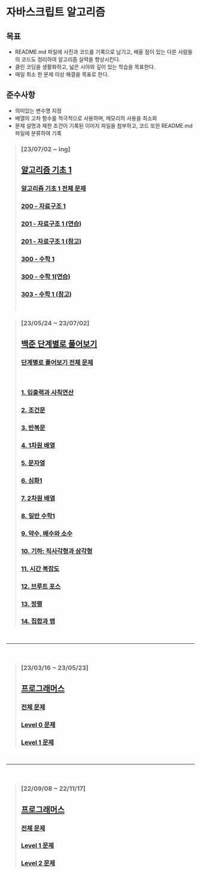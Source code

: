 # 자바스크립트 알고리즘

## 목표

- README.md 파일에 사진과 코드를 기록으로 남기고, 배울 점이 있는 다른 사람들의 코드도 정리하여 알고리즘 실력을 향상시킨다.
- 클린 코딩을 생활화하고, 넓은 시야와 깊이 있는 학습을 목표한다.
- 매일 최소 한 문제 이상 해결을 목표로 한다.

## 준수사항

- 의미있는 변수명 지정
- 배열의 고차 함수를 적극적으로 사용하며, 메모리의 사용을 최소화
- 문제 설명과 제한 조건이 기록된 이미지 파일을 첨부하고, 코드 또한 README.md 파일에 분류하여 기록

> ### [23/07/02 ~ ing]
>
> ## [알고리즘 기초 1](https://code.plus/course/41)
>
> ### [알고리즘 기초 1 전체 문제](./baekjoon/%EC%95%8C%EA%B3%A0%EB%A6%AC%EC%A6%98%20%EA%B8%B0%EC%B4%88%201/basic1_all.md)
>
> ### [200 - 자료구조 1](./baekjoon/%EC%95%8C%EA%B3%A0%EB%A6%AC%EC%A6%98%20%EA%B8%B0%EC%B4%88%201/200%20-%20%EC%9E%90%EB%A3%8C%EA%B5%AC%EC%A1%B0%201/%EC%95%8C%EA%B3%A0%EB%A6%AC%EC%A6%98%20%EA%B8%B0%EC%B4%881%20all.md)
>
> ### [201 - 자료구조 1 (연습)](<./baekjoon/%EC%95%8C%EA%B3%A0%EB%A6%AC%EC%A6%98%20%EA%B8%B0%EC%B4%88%201/201%20-%20%EC%9E%90%EB%A3%8C%EA%B5%AC%EC%A1%B0%201%20(%EC%97%B0%EC%8A%B5)/%EC%9E%90%EB%A3%8C%EA%B5%AC%EC%A1%B0%201%20%EC%97%B0%EC%8A%B5%20all.md>)
>
> ### [201 - 자료구조 1 (참고)](<./baekjoon/알고리즘 기초 1/203 - 자료구조 1 (참고)/203 - 자료구조 1 (참고) all.md>)
>
> ### [300 - 수학 1](<./baekjoon/알고리즘 기초 1/300 - 수학 1/300 - 수학 1 all.md>)
>
> ### [300 - 수학 1(연습)](<./baekjoon/알고리즘 기초 1/301 - 수학 1 (연습)/301 - 수학 1 (연습) all.md>)
>
> ### [303 - 수학 1 (참고)](<./baekjoon/알고리즘 기초 1/303 - 수학 1 (참고)/303 - 수학 1 (참고) all.md>)
>
> <br>

> ### [23/05/24 ~ 23/07/02]
>
> ## [백준 단계별로 풀어보기](https://www.acmicpc.net/step)
>
> ### [단계별로 풀어보기 전체 문제](./baekjoon/%EB%8B%A8%EA%B3%84%EB%B3%84%EB%A1%9C%20%ED%92%80%EC%96%B4%EB%B3%B4%EA%B8%B0/baekjoon_all.md)
>
> <br>
>
> ### [1. 입출력과 사칙연산](./baekjoon/%EB%8B%A8%EA%B3%84%EB%B3%84%EB%A1%9C%20%ED%92%80%EC%96%B4%EB%B3%B4%EA%B8%B0/step1/step1_all.md)
>
> ### [2. 조건문](./baekjoon/%EB%8B%A8%EA%B3%84%EB%B3%84%EB%A1%9C%20%ED%92%80%EC%96%B4%EB%B3%B4%EA%B8%B0/step2/step2_all.md)
>
> ### [3. 반복문](./baekjoon/%EB%8B%A8%EA%B3%84%EB%B3%84%EB%A1%9C%20%ED%92%80%EC%96%B4%EB%B3%B4%EA%B8%B0/step3/step3_all.md)
>
> ### [4. 1차원 배열](./baekjoon/%EB%8B%A8%EA%B3%84%EB%B3%84%EB%A1%9C%20%ED%92%80%EC%96%B4%EB%B3%B4%EA%B8%B0/step4/step4_all.md)
>
> ### [5. 문자열](./baekjoon/%EB%8B%A8%EA%B3%84%EB%B3%84%EB%A1%9C%20%ED%92%80%EC%96%B4%EB%B3%B4%EA%B8%B0/step5/step5_all.md)
>
> ### [6. 심화1](./baekjoon/%EB%8B%A8%EA%B3%84%EB%B3%84%EB%A1%9C%20%ED%92%80%EC%96%B4%EB%B3%B4%EA%B8%B0/step6/step6_all.md)
>
> ### [7. 2차원 배열](./baekjoon/%EB%8B%A8%EA%B3%84%EB%B3%84%EB%A1%9C%20%ED%92%80%EC%96%B4%EB%B3%B4%EA%B8%B0/step7/step7_all.md)
>
> ### [8. 일반 수학1](./baekjoon/%EB%8B%A8%EA%B3%84%EB%B3%84%EB%A1%9C%20%ED%92%80%EC%96%B4%EB%B3%B4%EA%B8%B0/step8/step8_all.md)
>
> ### [9. 약수, 배수와 소수](./baekjoon/%EB%8B%A8%EA%B3%84%EB%B3%84%EB%A1%9C%20%ED%92%80%EC%96%B4%EB%B3%B4%EA%B8%B0/step9/step9_all.md)
>
> ### [10. 기하: 직사각형과 삼각형](./baekjoon/%EB%8B%A8%EA%B3%84%EB%B3%84%EB%A1%9C%20%ED%92%80%EC%96%B4%EB%B3%B4%EA%B8%B0/step10/step10_all.md)
>
> ### [11. 시간 복잡도](./baekjoon/%EB%8B%A8%EA%B3%84%EB%B3%84%EB%A1%9C%20%ED%92%80%EC%96%B4%EB%B3%B4%EA%B8%B0/step11/step11_all.md)
>
> ### [12. 브루트 포스](./baekjoon/%EB%8B%A8%EA%B3%84%EB%B3%84%EB%A1%9C%20%ED%92%80%EC%96%B4%EB%B3%B4%EA%B8%B0/step12/step12_all.md)
>
> ### [13. 정렬](./baekjoon/%EB%8B%A8%EA%B3%84%EB%B3%84%EB%A1%9C%20%ED%92%80%EC%96%B4%EB%B3%B4%EA%B8%B0/step13/step13_all.md)
>
> ### [14. 집합과 맵](./baekjoon/%EB%8B%A8%EA%B3%84%EB%B3%84%EB%A1%9C%20%ED%92%80%EC%96%B4%EB%B3%B4%EA%B8%B0/step14/step14_all.md)

<br>
<hr />
<br>

> ### [23/03/16 ~ 23/05/23]
>
> ## [프로그래머스](https://programmers.co.kr/?utm_source=google&utm_medium=cpc&utm_campaign=brand_prgms_pc&gclid=Cj0KCQjwpeaYBhDXARIsAEzItbGapElwZebk0CA8nNp5yaJU3OjNZfCvWxkXNWBjPc-EpPqajXBxxvEaAm_gEALw_wcB)
>
> ### [전체 문제](./re_all.md)
>
> ### [Level 0 문제](./re_level_0/re_level_0.md)
>
> ### [Level 1 문제](./re_level_1/re_level_1.md)

<br>
<hr />
<br>

> ### [22/09/08 ~ 22/11/17]
>
> ## [프로그래머스](https://programmers.co.kr/?utm_source=google&utm_medium=cpc&utm_campaign=brand_prgms_pc&gclid=Cj0KCQjwpeaYBhDXARIsAEzItbGapElwZebk0CA8nNp5yaJU3OjNZfCvWxkXNWBjPc-EpPqajXBxxvEaAm_gEALw_wcB)
>
> ### [전체 문제](./all.md)
>
> ### [Level 1 문제](./level_1/level_1.md)
>
> ### [Level 2 문제](./level_2/level_2.md)
